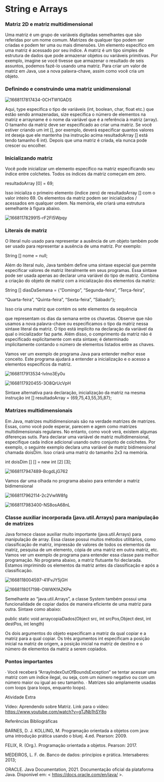 # String e Arrays

### Matriz 2D e matriz multidimensional

Uma matriz é um grupo de variáveis digitadas semelhantes que são referidas por um nome  comum. Matrizes de qualquer tipo podem ser criadas e podem ter uma ou mais dimensões. Um elemento  específico em uma matriz é acessado por seu índice. A matriz é um tipo simples de estrutura de dados que  pode armazenar objetos ou variáveis primitivas. Por exemplo, imagine se você tivesse que armazenar o  resultado de seis assuntos, podemos fazê-lo usando uma matriz. Para criar um valor de matriz em Java,  use a nova palavra-chave, assim como você cria um objeto.


### Definindo e construindo uma matriz unidimensional 


![1668117817434-0CHTW1GADS](https://github.com/user-attachments/assets/d380c2ea-95a0-4ae7-af98-e07e5bb1e30f)


Aqui, type especifica o tipo de variáveis (int, boolean, char, float etc.) que estão sendo  armazenadas, size especifica o número de elementos na matriz e arrayname é o nome da variável que é a  referência à matriz (array). O tamanho da matriz deve ser especificado ao criar uma matriz. Se você  estiver criando um int [], por exemplo, deverá especificar quantos valores int deseja que ele mantenha (na  instrução acima resultadoArray [] está tendo tamanho 6 int). Depois que uma matriz é criada, ela nunca  pode crescer ou encolher.


### Inicializando matriz

Você pode inicializar um elemento específico na matriz especificando seu índice entre  colchetes. Todos os índices da matriz começam em zero.

resultadoArray [0] = 69;

Isso inicializa o primeiro elemento (índice zero) de resultadoArray [] com o valor inteiro 69.  Os elementos da matriz podem ser inicializados / acessados em qualquer ordem. Na memória, ele criará  uma estrutura semelhante à figura abaixo.



![1668117829915-rF2FI5Wpqy](https://github.com/user-attachments/assets/d895dca0-5fb5-4e42-8f30-3769efd799da)


### Literais de matriz

O literal nulo usado para representar a ausência de um objeto também pode ser usado para  representar a ausência de uma matriz. Por exemplo:

String [] nome = null;

Além do literal nulo, Java também define uma sintaxe especial que permite especificar valores  de matriz literalmente em seus programas. Essa sintaxe pode ser usada apenas ao declarar uma variável  do tipo de matriz. Combina a criação do objeto de matriz com a inicialização dos elementos da matriz:

String [] diasDaSemana = {“Domingo”, “Segunda-feira”, “Terça-feira”, 

 

“Quarta-feira”, “Quinta-feira”, “Sexta-feira”, “Sábado”};

Isso cria uma matriz que contém os sete elementos da sequência

que representam os dias da  semana entre os chavetas. Observe que não usamos a nova palavra-chave ou especificamos o tipo da  matriz nessa sintaxe literal da matriz. O tipo está implícito na declaração da variável da qual o inicializador faz parte. Além disso, o comprimento da matriz não é especificado explicitamente com esta  sintaxe; é determinado implicitamente contando o número de elementos listados entre as chaves.

 

Vamos ver um exemplo de programa Java para entender melhor esse conceito. Este programa  ajudará a entender a inicialização e o acesso a elementos específicos da matriz.

![1668117913534-IvIno3Ey0u](https://github.com/user-attachments/assets/61dea9e4-f7d2-45b6-a08f-b7539fd05f77)


![1668117920455-3O8QrUcVpH](https://github.com/user-attachments/assets/e72ec62e-27a8-4e43-b4f0-0d398d6563b1)


Sintaxe alternativa para declaração, inicialização da matriz na mesma instrução int [] resultadoArray = {69,75,43,55,35,87};


### Matrizes multidimensionais

Em Java, matrizes multidimensionais são na verdade matrizes de matrizes. Essas, como você  pode esperar, parecem e agem como matrizes multidimensionais regulares. No entanto, como você verá,  existem algumas diferenças sutis. Para declarar uma variável de matriz multidimensional, especifique  cada índice adicional usando outro conjunto de colchetes. Por exemplo, o seguinte exemplo declara uma variável  de matriz bidimensional chamada doisDim. Isso criará uma matriz do tamanho 2x3 na memória.

int doisDim [] [] = new int [2] [3];

![1668117947489-BcgdLjG762](https://github.com/user-attachments/assets/a9fa0131-6075-4a51-b9f5-dcda143ae97a)


Vamos dar uma olhada no programa abaixo para entender a matriz bidimensional 


![1668117962114-2c2VwlW8fg](https://github.com/user-attachments/assets/661bb8cb-14a9-4c98-bb54-3824a0898199)

![1668117983400-NS8osA68nL](https://github.com/user-attachments/assets/192fa215-a555-4947-b2f5-b2c89237fce2)



### Classe auxiliar incorporada (java.util.Arrays) para manipulação de  matrizes

Java fornece classe auxiliar muito importante (java.util.Arrays) para manipulação de array. Essa  classe possui muitos métodos utilitários, como classificação de matriz, impressão de valores de todos os  elementos da matriz, pesquisa de um elemento, cópia de uma matriz em outra matriz, etc. Vamos ver um  exemplo de programa para entender essa classe para melhor programação. No programa abaixo, a matriz  flutuante foi declarada. Estamos imprimindo os elementos da matriz antes da classificação e após a  classificação.

![1668118004597-41FvJY5jGH](https://github.com/user-attachments/assets/bdf91260-01a4-4389-a425-005044f0c16c)

![1668118017198-OWWKfAZKPe](https://github.com/user-attachments/assets/9aa61ea9-fa7b-4974-b247-182dac8fa714)


Semelhante ao “java.util.Arrays”, a classe System também possui uma funcionalidade de copiar  dados de maneira eficiente de uma matriz para outra. Sintaxe como abaixo:

public static void arraycopiaDados(Object src, int srcPos,Object dest, int  destPos, int length)  

Os dois argumentos do objeto especificam a matriz da qual copiar e a matriz para a qual  copiar. Os três argumentos int especificam a posição inicial na matriz de origem, a posição inicial na  matriz de destino e o número de elementos da matriz a serem copiados.


### Pontos importantes

∙ Você receberá “ArrayIndexOutOfBoundsException” se tentar acessar uma matriz com um índice  ilegal, ou seja, com um número negativo ou com um número maior ou igual ao seu tamanho. ∙ Matrizes são amplamente usadas com loops (para loops, enquanto loops).

 

 

 

Atividade Extra

 

Vídeo: Aprendendo sobre Matriz. Link para o vídeo: https://www.youtube.com/watch?v=gTJNb1hSY8o

 

 

 

Referências Bibliográficas

 

BARNES, D. J. KOLLING, M. Programação orientada a objetos com java: uma introdução prática usando o bluej. 4.ed. Pearson: 2009.

FELIX, R. (Org.). Programação orientada a objetos. Pearson: 2017.

MEDEIROS, L. F. de. Banco de dados: princípios e prática. Intersaberes: 2013;

ORACLE. Java Documentation, 2021. Documentação oficial da plataforma Java. Disponível em: < https://docs.oracle.com/en/java/ >.

















